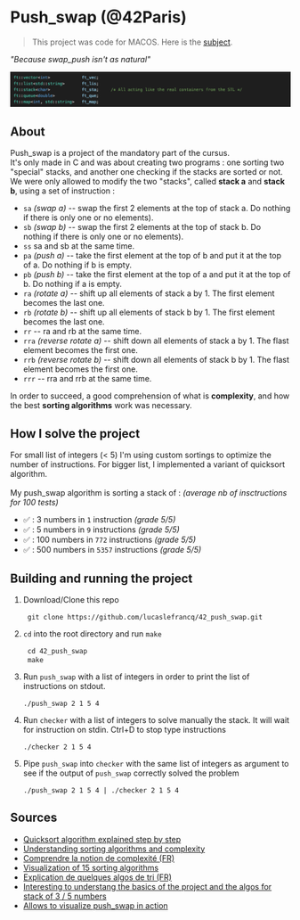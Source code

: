 # Push_swap (@42Paris)

> This project was code for MACOS. Here is the [subject][8].
>
*"Because swap_push isn't as natural"*

![Alt text](https://github.com/llefranc/42_ft_containers/blob/main/containers_example.png)

## About

Push_swap is a project of the mandatory part of the cursus.
</br>It's only made in C and was about creating two programs : one sorting two "special" stacks, and another one checking if the stacks are sorted or not. 
</br>We were only allowed to modify the two "stacks", called **stack a** and **stack b**, using a set of instruction : 
- `sa` *(swap a)* -- swap the first 2 elements at the top of stack a. Do nothing if there is only one or no elements).
- `sb` *(swap b)* -- swap the first 2 elements at the top of stack b. Do nothing if there is only one or no elements).
- `ss` sa and sb at the same time.
- `pa` *(push a)* -- take the first element at the top of b and put it at the top of a. Do nothing if b is empty.
- `pb` *(push b)* -- take the first element at the top of a and put it at the top of b. Do nothing if a is empty.
- `ra` *(rotate a)* -- shift up all elements of stack a by 1. The first element becomes the last one.
- `rb` *(rotate b)* -- shift up all elements of stack b by 1. The first element becomes the last one.
- `rr` -- ra and rb at the same time.
- `rra` *(reverse rotate a)* -- shift down all elements of stack a by 1. The flast element becomes the first one.
- `rrb` *(reverse rotate b)* -- shift down all elements of stack b by 1. The flast element becomes the first one.
- `rrr` -- rra and rrb at the same time.

In order to succeed, a good comprehension of what is **complexity**, and how the best **sorting algorithms** work was necessary. 

## How I solve the project

For small list of integers (< 5) I'm using custom sortings to optimize the number of instructions. For bigger list, I implemented a variant of quicksort algorithm.
</br></br>My push_swap algorithm is sorting a stack of  : *(average nb of insctructions for 100 tests)* 
- :white_check_mark: : 3 numbers in `1` instruction *(grade 5/5)*
- :white_check_mark: : 5 numbers in `9` instructions *(grade 5/5)*
- :white_check_mark: : 100 numbers in `772` instructions *(grade 5/5)*
- :white_check_mark: : 500 numbers in `5357` instructions *(grade 5/5)*

## Building and running the project

1. Download/Clone this repo

        git clone https://github.com/lucaslefrancq/42_push_swap.git

2. `cd` into the root directory and run `make`

        cd 42_push_swap
        make

3.  Run `push_swap` with a list of integers in order to print the list of instructions on stdout.
	
		./push_swap 2 1 5 4

4.	Run `checker` with a list of integers to solve manually the stack. It will wait for instruction on stdin. Ctrl+D to stop type instructions
	
		./checker 2 1 5 4


5.	Pipe `push_swap` into `checker` with the same list of integers as argument to see if the output of `push_swap` correctly solved the problem
	
		./push_swap 2 1 5 4 | ./checker 2 1 5 4

## Sources

- [Quicksort algorithm explained step by step][7]
- [Understanding sorting algorithms and complexity][6]
- [Comprendre la notion de complexité (FR)][4]
- [Visualization of 15 sorting algorithms][3]
- [Explication de quelques algos de tri (FR)][5]
- [Interesting to understang the basics of the project and the algos for stack of 3 / 5 numbers][1]
- [Allows to visualize push_swap in action][2]

[1]: https://medium.com/@jamierobertdawson/push-swap-the-least-amount-of-moves-with-two-stacks-d1e76a71789a
[2]: https://github.com/o-reo/push_swap_visualizer
[3]: https://www.youtube.com/watch?v=kPRA0W1kECg
[4]: https://zestedesavoir.com/tutoriels/621/algorithmique-pour-lapprenti-programmeur/399_presentation-de-la-notion-de-complexite-algorithmique/2020_la-notion-de-complexite/
[5]: https://zestedesavoir.com/tutoriels/621/algorithmique-pour-lapprenti-programmeur/400_premiers-exemples-de-structures-de-donnees-et-dalgorithmes-courants/2024_introduction-au-probleme-du-tri/
[6]: https://medium.com/jl-codes/understanding-sorting-algorithms-af6222995c8
[7]: https://www.youtube.com/watch?v=7h1s2SojIRw
[8]: https://github.com/llefranc/42_push_swap/blob/master/push_swap.en.pdf